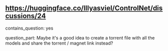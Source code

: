 ## https://huggingface.co/lllyasviel/ControlNet/discussions/24

contains_question: yes

question_part: Maybe it's a good idea to create a torrent file with all the models and share the torrent / magnet link instead?